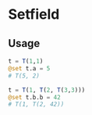 # Setfield

## Usage
```julia
t = T(1,1)
@set t.a = 5
# T(5, 2)

t = T(1, T(2, T(3,3)))
@set t.b.b = 42
# T(1, T(2, 42))
```
